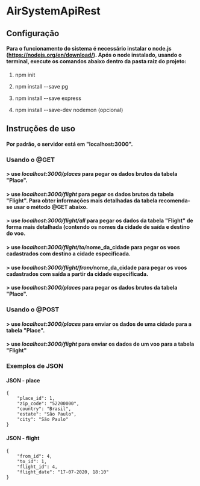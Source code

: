 # AirSystemApiRest
 
## Configuração

#### Para o funcionamento do sistema é necessário instalar o node.js (https://nodejs.org/en/download/). Após o node instalado, usando o terminal, execute os comandos abaixo dentro da pasta raiz do projeto:

1. npm init

2. npm install --save pg

3. npm install --save express

4. npm install --save-dev nodemon (opcional)

## Instruções de uso

#### Por padrão, o servidor está em "localhost:3000".

### Usando o @GET

#### >    use **_localhost:3000/places_** para pegar os dados brutos da tabela "Place".

#### >    use **_localhost:3000/flight_** para pegar os dados brutos da tabela "Flight". Para obter informações mais detalhadas da tabela recomenda-se usar o método @GET abaixo.

#### >    use **_localhost:3000/flight/all_** para pegar os dados da tabela "Flight" de forma mais detalhada (contendo os nomes da cidade de saída e destino do voo.

#### >    use _localhost:3000/flight/to/_<b>nome_da_cidade</b> para pegar os voos cadastrados com destino a cidade especificada.

#### >    use _localhost:3000/flight/from/_<b>nome_da_cidade</b> para pegar os voos cadastrados com saída a partir da cidade especificada.

#### >    use **_localhost:3000/places_** para pegar os dados brutos da tabela "Place".

### Usando o @POST

#### >    use **_localhost:3000/places_** para enviar os dados de uma cidade para a tabela "Place".

#### >    use **_localhost:3000/flight_** para enviar os dados de um voo para a tabela "Flight"

### Exemplos de JSON

#### JSON - place

```
{
    "place_id": 1,
    "zip_code": "52200000",
    "country": "Brasil",
    "estate": "São Paulo",
    "city": "São Paulo"
}
```

#### JSON - flight

```
{
    "from_id": 4,
    "to_id": 1,
    "flight_id": 4,
    "flight_date": "17-07-2020, 18:10"
}
```
